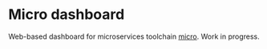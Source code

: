 # Micro dashboard
Web-based dashboard for microservices toolchain [micro](https://micro.github.io/micro/). Work in progress.
